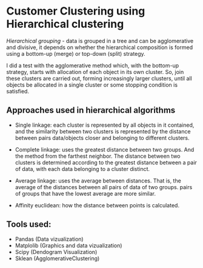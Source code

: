 # Customer Clustering using Hierarchical clustering

*Hierarchical grouping* - data is grouped in a tree and can be agglomerative and divisive, it depends on whether the hierarchical composition is
formed using a bottom-up (merge) or top-down (split) strategy.

I did a test with the agglomerative method which, with the bottom-up strategy, starts with allocation of each object in its own cluster. So, join these clusters
are carried out, forming increasingly larger clusters, until all objects be allocated in a single cluster or some stopping condition is satisfied.

## Approaches used in hierarchical algorithms

- Single linkage: each cluster is represented by all objects in it
contained, and the similarity between two clusters is represented by the distance between pairs
data/objects closer and belonging to different clusters.

- Complete linkage: uses the greatest distance between two groups. And the method
from the farthest neighbor. The distance between two clusters is determined according to
the greatest distance between a pair of data, with each data belonging to a cluster
distinct.

- Average linkage: uses the average between distances. That is, the
average of the distances between all pairs of data of two groups. pairs of groups
that have the lowest average are more similar.

- Affinity euclidean: how the distance between points is calculated.

## Tools used:

- Pandas (Data vizualization)
- Matplolib (Graphics and data vizualization)
- Scipy (Dendogram Visualization)
- Sklean (AgglomerativeClustering)

